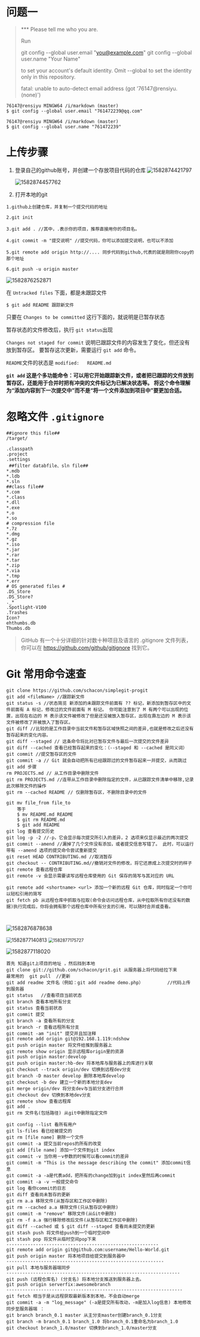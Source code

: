 # 问题一

>*** Please tell me who you are.
>
>Run
>
>  git config --global user.email "you@example.com"
>  git config --global user.name "Your Name"
>
>to set your account's default identity.
>Omit --global to set the identity only in this repository.
>
>fatal: unable to auto-detect email address (got '76147@rensiyu.(none)')

```
76147@rensiyu MINGW64 /i/markdown (master)
$ git config --global user.email "761472239@qq.com"

76147@rensiyu MINGW64 /i/markdown (master)
$ git config --global user.name "761472239"

```

# 上传步骤

1. 登录自己的github账号，并创建一个存放项目代码的仓库
   ![1582874421797](git使用过程.assets/1582874421797.png)

   ![1582874457762](git使用过程.assets/1582874457762.png)





2. 打开本地的git

```
1.github上创建仓库，并复制一个提交代码的地址

2.git init 

3.git add . //其中，.表示你的项目，推荐直接用你的项目名。

4.git commit -m "提交说明" //提交代码，你可以添加提交说明，也可以不添加

5.git remote add origin http://.... 同步代码到github,代表的就是刚刚你copy的那个地址

6.git push -u origin master
```

![1582876252871](git使用过程.assets/1582876252871.png)

在 `Untracked files` 下面，都是未跟踪文件

```console
$ git add README 跟踪新文件
```

 只要在 `Changes to be committed` 这行下面的，就说明是已暂存状态 

暂存状态的文件修改后，执行 `git status`出现

`Changes not staged for commit` 说明已跟踪文件的内容发生了变化，但还没有放到暂存区。 要暂存这次更新，需要运行 `git add` 命令。 

`README`文件的状态是 `modified:   README.md`

 **`git add`  这是个多功能命令：可以用它开始跟踪新文件，或者把已跟踪的文件放到暂存区，还能用于合并时把有冲突的文件标记为已解决状态等。 将这个命令理解为“添加内容到下一次提交中”而不是“将一个文件添加到项目中”要更加合适。** 



# 忽略文件  `.gitignore` 

```
##ignore this file##
/target/

.classpath
.project
.settings     
 ##filter databfile、sln file##
*.mdb  
*.ldb  
*.sln   
##class file##
*.com  
*.class  
*.dll  
*.exe  
*.o  
*.so 
# compression file
*.7z  
*.dmg  
*.gz  
*.iso  
*.jar  
*.rar  
*.tar  
*.zip  
*.via
*.tmp
*.err
# OS generated files #  
.DS_Store  
.DS_Store?  
._*  
.Spotlight-V100  
.Trashes  
Icon?  
ehthumbs.db  
Thumbs.db 

```

> GitHub 有一个十分详细的针对数十种项目及语言的 .gitignore 文件列表，你可以在 https://github.com/github/gitignore 找到它。

#  Git 常用命令速查 

```
git clone https://github.com/schacon/simplegit-progit
git add <fileName> //跟踪新文件
git status -s //状态简览 新添加的未跟踪文件前面有 ?? 标记，新添加到暂存区中的文件前面有 A 标记，修改过的文件前面有 M 标记。 你可能注意到了 M 有两个可以出现的位置，出现在右边的 M 表示该文件被修改了但是还没被放入暂存区，出现在靠左边的 M 表示该文件被修改了并被放入了暂存区。
git diff //比较的是工作目录中当前文件和暂存区域快照之间的差异,也就是修改之后还没有暂存起来的变化内容。
git diff --staged // 这条命令将比对已暂存文件与最后一次提交的文件差异
git diff --cached 查看已经暂存起来的变化：（--staged 和 --cached 是同义词）
git commit //提交暂存区的文件
git commit -a // Git 就会自动把所有已经跟踪过的文件暂存起来一并提交，从而跳过 git add 步骤
rm PROJECTS.md // 从工作目录中删除文件
git rm PROJECTS.md //连带从工作目录中删除指定的文件，从已跟踪文件清单中移除,记录此次移除文件的操作
git rm --cached README // 仅删除暂存区，不删除目录中的文件

git mv file_from file_to
	等于
    $ mv README.md README
    $ git rm README.md
    $ git add README
git log 查看提交历史
git log -p -2 //-p，它会显示每次提交所引入的差异，2 选项来仅显示最近的两次提交
git commit --amend //漏掉了几个文件没有添加，或者提交信息写错了。 此时，可以运行带有 --amend 选项的提交命令尝试重新提交
git reset HEAD CONTRIBUTING.md //取消暂存
git checkout -- CONTRIBUTING.md//撤销对文件的修改，将它还原成上次提交时的样子
git remote 查看远程仓库
git remote -v 会显示需要读写远程仓库使用的 Git 保存的简写与其对应的 URL

git remote add <shortname> <url> 添加一个新的远程 Git 仓库，同时指定一个你可以轻松引用的简写
git fetch pb 从远程仓库中抓取与拉取(命令会访问远程仓库，从中拉取所有你还没有的数据)执行完成后，你将会拥有那个远程仓库中所有分支的引用，可以随时合并或查看。



```

![1582876878638](git使用过程.assets/1582876878638.png)

<img src="git使用过程.assets/1582877140813.png" alt="1582877140813" style="zoom: 92%;" />

<img src="git使用过程.assets/1582877175727.png" alt="1582877175727" style="zoom:80%;" />

![1582877118020](git使用过程.assets/1582877118020.png)



```
首先 知道git上项目的地址 ，然后挡到本地
git clone git://github.com/schacon/grit.git 从服务器上将代码给拉下来
最常用的  git pull  //更新
git add readme 文件名（例如：git add readme demo.php）         //代码上传到服务器
git status   //查看项目当前状态
git branch 查看本地所有分支
git status 查看当前状态 
git commit 提交 
git branch -a 查看所有的分支
git branch -r 查看远程所有分支
git commit -am "init" 提交并且加注释 
git remote add origin git@192.168.1.119:ndshow
git push origin master 将文件给推到服务器上 
git remote show origin 显示远程库origin里的资源 
git push origin master:develop
git push origin master:hb-dev 将本地库与服务器上的库进行关联 
git checkout --track origin/dev 切换到远程dev分支
git branch -D master develop 删除本地库develop
git checkout -b dev 建立一个新的本地分支dev
git merge origin/dev 将分支dev与当前分支进行合并
git checkout dev 切换到本地dev分支
git remote show 查看远程库
git add .
git rm 文件名(包括路径) 从git中删除指定文件

git config --list 看所有用户
git ls-files 看已经被提交的
git rm [file name] 删除一个文件
git commit -a 提交当前repos的所有的改变
git add [file name] 添加一个文件到git index
git commit -v 当你用－v参数的时候可以看commit的差异
git commit -m "This is the message describing the commit" 添加commit信息
git commit -a -a是代表add，把所有的change加到git index里然后再commit
git commit -a -v 一般提交命令
git log 看你commit的日志
git diff 查看尚未暂存的更新
git rm a.a 移除文件(从暂存区和工作区中删除)
git rm --cached a.a 移除文件(只从暂存区中删除)
git commit -m "remove" 移除文件(从Git中删除)
git rm -f a.a 强行移除修改后文件(从暂存区和工作区中删除)
git diff --cached 或 $ git diff --staged 查看尚未提交的更新
git stash push 将文件给push到一个临时空间中
git stash pop 将文件从临时空间pop下来
---------------------------------------------------------
git remote add origin git@github.com:username/Hello-World.git
git push origin master 将本地项目给提交到服务器中
-----------------------------------------------------------
git pull 本地与服务器端同步
-----------------------------------------------------------------
git push (远程仓库名) (分支名) 将本地分支推送到服务器上去。
git push origin serverfix:awesomebranch
------------------------------------------------------------------
git fetch 相当于是从远程获取最新版本到本地，不会自动merge
git commit -a -m "log_message" (-a是提交所有改动，-m是加入log信息) 本地修改同步至服务器端 ：
git branch branch_0.1 master 从主分支master创建branch_0.1分支
git branch -m branch_0.1 branch_1.0 将branch_0.1重命名为branch_1.0
git checkout branch_1.0/master 切换到branch_1.0/master分支
```

